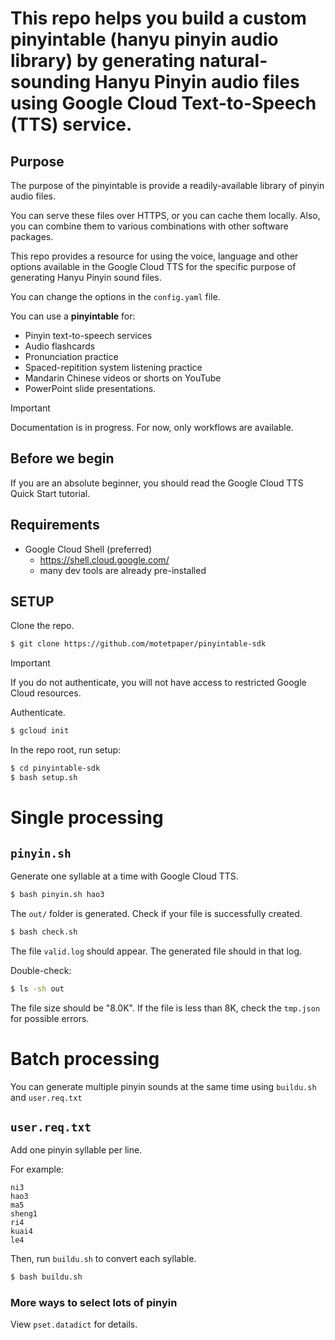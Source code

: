 # This repo helps you build a custom pinyintable (hanyu pinyin audio library) by generating natural-sounding Hanyu Pinyin audio files using Google Cloud Text-to-Speech (TTS) service.

## Purpose

The purpose of the pinyintable is provide a readily-available library of pinyin audio files.

You can serve these files over HTTPS, or you can cache them locally. Also, you can combine them to various combinations with other software packages.

This repo provides a resource for using the voice, language and other options available in the Google Cloud TTS for the specific purpose of generating Hanyu Pinyin sound files.

You can change the options in the `config.yaml` file.

You can use a **pinyintable** for:
  + Pinyin text-to-speech services
  + Audio flashcards
  + Pronunciation practice
  + Spaced-repitition system listening practice
  + Mandarin Chinese videos or shorts on YouTube
  + PowerPoint slide presentations.

>[!IMPORTANT]
> Documentation is in progress. For now, only workflows are available.

## Before we begin

If you are an absolute beginner, you should read the Google Cloud TTS Quick Start tutorial.

## Requirements

  + Google Cloud Shell (preferred)
    + https://shell.cloud.google.com/
    + many dev tools are already pre-installed


## SETUP

Clone the repo.
```bash
$ git clone https://github.com/motetpaper/pinyintable-sdk
````

>[!IMPORTANT]
> If you do not authenticate, you will not have access to restricted Google Cloud resources.

Authenticate.
```bash
$ gcloud init
```

In the repo root, run setup:
```bash
$ cd pinyintable-sdk
$ bash setup.sh
```

# Single processing

## `pinyin.sh`

Generate one syllable at a time with Google Cloud TTS.
```bash
$ bash pinyin.sh hao3
```

The `out/` folder is generated. Check if your file is successfully created.

```bash
$ bash check.sh
```

The file `valid.log` should appear. The generated file should in that log.

Double-check:
```bash
$ ls -sh out
```

The file size should be "8.0K". If the file is less than 8K, check the `tmp.json` for possible errors.

# Batch processing

You can generate multiple pinyin sounds at the same time using `buildu.sh` and `user.req.txt`

## `user.req.txt`

Add one pinyin syllable per line.

For example:
```
ni3
hao3
ma5
sheng1
ri4
kuai4
le4
````

Then, run `buildu.sh` to convert each syllable.

```bash
$ bash buildu.sh
```

### More ways to select lots of pinyin

View `pset.datadict` for details.
